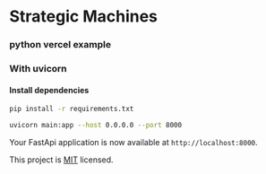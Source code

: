 
# Strategic Machines

### python vercel example

### With uvicorn

#### Install dependencies

```bash
pip install -r requirements.txt
```
```bash
uvicorn main:app --host 0.0.0.0 --port 8000
```

Your FastApi application is now available at `http://localhost:8000`.

This project is [MIT](LICENSE) licensed.
